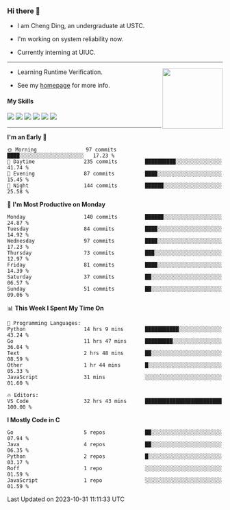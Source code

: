 ### Hi there 👋

* I am Cheng Ding, an undergraduate at USTC.
  
* I'm working on system reliability now.

* Currently interning at UIUC.

---

<img align="right" height="141" src="https://stats-of-repos-onds.vercel.app/api?username=IrisesD&theme=tokyonight&show_icons=true&count_private=true">

-  Learning Runtime Verification.

-  See my [homepage](https://irisesd.github.io) for more info.

#### My Skills

![](https://img.shields.io/badge/C++-65318e?logo=cplusplus&logoColor=fff)
![](https://img.shields.io/badge/Python-3e74a2?logo=python&logoColor=fff)
![](https://img.shields.io/badge/C-5654a2?logo=c&logoColor=fff)
![](https://img.shields.io/badge/Go-00aaff?logo=go&logoColor=fff)
![](https://img.shields.io/badge/Docker-0088ff?logo=docker&logoColor=fff)
![](https://img.shields.io/badge/Apache-D22128?logo=apache&logoColor=fff)

---
<!--START_SECTION:waka-->
**I'm an Early 🐤** 

```text
🌞 Morning                97 commits          ████░░░░░░░░░░░░░░░░░░░░░   17.23 % 
🌆 Daytime                235 commits         ██████████░░░░░░░░░░░░░░░   41.74 % 
🌃 Evening                87 commits          ████░░░░░░░░░░░░░░░░░░░░░   15.45 % 
🌙 Night                  144 commits         ██████░░░░░░░░░░░░░░░░░░░   25.58 % 
```
📅 **I'm Most Productive on Monday** 

```text
Monday                   140 commits         ██████░░░░░░░░░░░░░░░░░░░   24.87 % 
Tuesday                  84 commits          ████░░░░░░░░░░░░░░░░░░░░░   14.92 % 
Wednesday                97 commits          ████░░░░░░░░░░░░░░░░░░░░░   17.23 % 
Thursday                 73 commits          ███░░░░░░░░░░░░░░░░░░░░░░   12.97 % 
Friday                   81 commits          ████░░░░░░░░░░░░░░░░░░░░░   14.39 % 
Saturday                 37 commits          ██░░░░░░░░░░░░░░░░░░░░░░░   06.57 % 
Sunday                   51 commits          ██░░░░░░░░░░░░░░░░░░░░░░░   09.06 % 
```


📊 **This Week I Spent My Time On** 

```text
💬 Programming Languages: 
Python                   14 hrs 9 mins       ███████████░░░░░░░░░░░░░░   43.24 % 
Go                       11 hrs 47 mins      █████████░░░░░░░░░░░░░░░░   36.04 % 
Text                     2 hrs 48 mins       ██░░░░░░░░░░░░░░░░░░░░░░░   08.59 % 
Other                    1 hr 44 mins        █░░░░░░░░░░░░░░░░░░░░░░░░   05.33 % 
JavaScript               31 mins             ░░░░░░░░░░░░░░░░░░░░░░░░░   01.60 % 

🔥 Editors: 
VS Code                  32 hrs 43 mins      █████████████████████████   100.00 % 
```

**I Mostly Code in C** 

```text
Go                       5 repos             ██░░░░░░░░░░░░░░░░░░░░░░░   07.94 % 
Java                     4 repos             ██░░░░░░░░░░░░░░░░░░░░░░░   06.35 % 
Python                   2 repos             █░░░░░░░░░░░░░░░░░░░░░░░░   03.17 % 
Roff                     1 repo              ░░░░░░░░░░░░░░░░░░░░░░░░░   01.59 % 
JavaScript               1 repo              ░░░░░░░░░░░░░░░░░░░░░░░░░   01.59 % 
```




 Last Updated on 2023-10-31 11:11:33 UTC
<!--END_SECTION:waka-->
